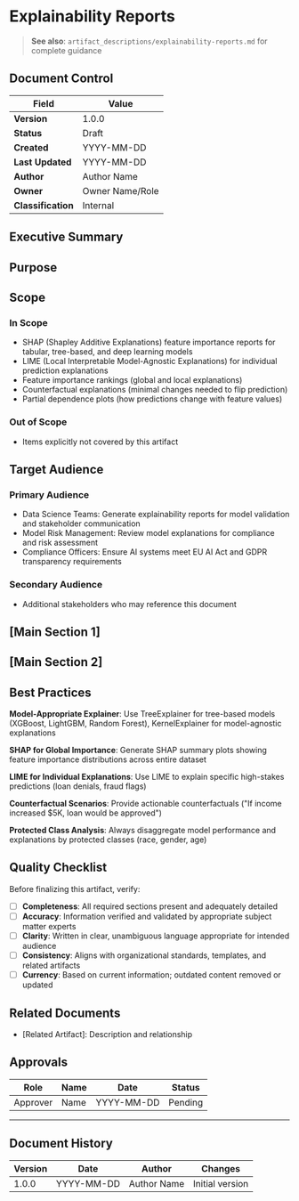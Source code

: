 # Explainability Reports

> **See also**: `artifact_descriptions/explainability-reports.md` for complete guidance

## Document Control

| Field | Value |
|-------|-------|
| **Version** | 1.0.0 |
| **Status** | Draft |
| **Created** | YYYY-MM-DD |
| **Last Updated** | YYYY-MM-DD |
| **Author** | Author Name |
| **Owner** | Owner Name/Role |
| **Classification** | Internal |

## Executive Summary

<!-- Provide a 2-3 paragraph overview for executive audience -->
<!-- What is this document about and why does it matter? -->

## Purpose

<!-- This artifact serves as the documentation standard for generating and publishing AI/ML model explainability reports using SHAP, LIME, and other interpretability frameworks. Reports translate model pre... -->

## Scope

### In Scope

- SHAP (Shapley Additive Explanations) feature importance reports for tabular, tree-based, and deep learning models
- LIME (Local Interpretable Model-Agnostic Explanations) for individual prediction explanations
- Feature importance rankings (global and local explanations)
- Counterfactual explanations (minimal changes needed to flip prediction)
- Partial dependence plots (how predictions change with feature values)

### Out of Scope

- Items explicitly not covered by this artifact

## Target Audience

### Primary Audience

- Data Science Teams: Generate explainability reports for model validation and stakeholder communication
- Model Risk Management: Review model explanations for compliance and risk assessment
- Compliance Officers: Ensure AI systems meet EU AI Act and GDPR transparency requirements

### Secondary Audience

- Additional stakeholders who may reference this document

## [Main Section 1]

<!-- Complete this section with artifact-specific content -->
<!-- Refer to the artifact description for required structure -->

## [Main Section 2]

<!-- Add additional sections as needed -->

## Best Practices

**Model-Appropriate Explainer**: Use TreeExplainer for tree-based models (XGBoost, LightGBM, Random Forest), KernelExplainer for model-agnostic explanations

**SHAP for Global Importance**: Generate SHAP summary plots showing feature importance distributions across entire dataset

**LIME for Individual Explanations**: Use LIME to explain specific high-stakes predictions (loan denials, fraud flags)

**Counterfactual Scenarios**: Provide actionable counterfactuals ("If income increased $5K, loan would be approved")

**Protected Class Analysis**: Always disaggregate model performance and explanations by protected classes (race, gender, age)

## Quality Checklist

Before finalizing this artifact, verify:

- [ ] **Completeness**: All required sections present and adequately detailed
- [ ] **Accuracy**: Information verified and validated by appropriate subject matter experts
- [ ] **Clarity**: Written in clear, unambiguous language appropriate for intended audience
- [ ] **Consistency**: Aligns with organizational standards, templates, and related artifacts
- [ ] **Currency**: Based on current information; outdated content removed or updated

## Related Documents

- [Related Artifact]: Description and relationship

## Approvals

| Role | Name | Date | Status |
|------|------|------|--------|
| Approver | Name | YYYY-MM-DD | Pending |

---

## Document History

| Version | Date | Author | Changes |
|---------|------|--------|---------|
| 1.0.0 | YYYY-MM-DD | Author Name | Initial version |
